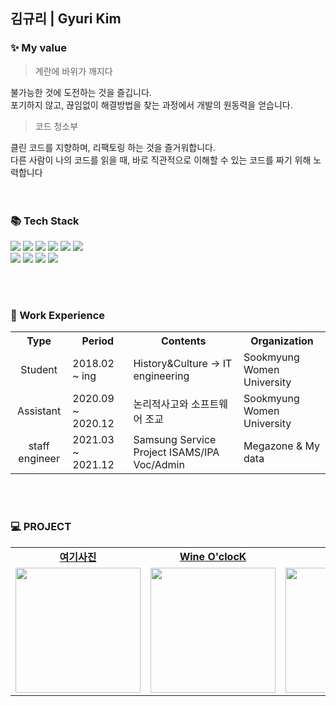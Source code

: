 ## 김규리 | Gyuri Kim


### ✨ My value
> 계란에 바위가 깨지다

불가능한 것에 도전하는 것을 즐깁니다.</br>
포기하지 않고, 끊임없이 해결방법을 찾는 과정에서 개발의 원동력을 얻습니다. </br>

> 코드 청소부

클린 코드를 지향하며, 리팩토링 하는 것을 즐거워합니다. <br>
다른 사람이 나의 코드를 읽을 때, 바로 직관적으로 이해할 수 있는 코드를 짜기 위해 노력합니다 </br>
</br></br>

### 📚 Tech Stack
<img src="https://img.shields.io/badge/java-007396?style=for-the-badge&logo=java&logoColor=white">
<img src="https://img.shields.io/badge/amazonaws-232F3E?style=for-the-badge&logo=amazonaws&logoColor=white"> 
<img src="https://img.shields.io/badge/spring-6DB33F?style=for-the-badge&logo=spring&logoColor=white">
<img src="https://img.shields.io/badge/mysql-4479A1?style=for-the-badge&logo=mysql&logoColor=white"> 
<img src="https://img.shields.io/badge/github-181717?style=for-the-badge&logo=github&logoColor=white">
<img src="https://img.shields.io/badge/git-F05032?style=for-the-badge&logo=git&logoColor=white">
<br>
<img src="https://img.shields.io/badge/JavaScript-F7DF1E?style=for-the-badge&logo=JavaScript&logoColor=white"/></a>
<img src="https://img.shields.io/badge/Python-3776AB?style=for-the-badge&logo=Python&logoColor=white"/></a>
<img src="https://img.shields.io/badge/HTML-E34F26?style=for-the-badge&logo=Python&logoColor=white"/>
<img src="https://img.shields.io/badge/CSS-1572B6?style=for-the-badge&logo=CSS3&logoColor=white"/>
</br>


</br></br>

### 💛 Work Experience
<div style="text-align:left">
<table>
  <tr>
    <th style="text-align:center">Type</th>
    <th style="text-align:center">Period</th>
    <th style="text-align:center">Contents</th>
    <th style="text-align:center">Organization</th>
  </tr>
  <tr>
    <td style="text-align:center">Student</td>
    <td style="text-align:left">2018.02 ~ ing</td>
    <td style="text-align:left">History&Culture -> IT engineering </td>
    <td style="text-align:left">Sookmyung Women University</td>
  </tr>
  <tr>
    <td style="text-align:center">Assistant</td>
    <td style="text-align:left">2020.09 ~ 2020.12</td>
    <td style="text-align:left">논리적사고와 소프트웨어 조교</td>
    <td style="text-align:left">Sookmyung Women University</td>
  </tr>
  <tr>
    <td style="text-align:center">staff engineer</td>
    <td style="text-align:left">2021.03 ~ 2021.12</td>
    <td style="text-align:left">Samsung Service Project ISAMS/IPA Voc/Admin</td>
    <td style="text-align:left">Megazone & My data</td>
  </tr>
</table>
</div>
</br></br>


### 💻 PROJECT
<table>
<!-- 팀 -->
  <tr>
    <td align="center" colspan="1">
      <a href="https://github.com/TEAM-whereisphoto">
        <strong>여기사진</strong></td>
      </a>
    <td align="center" colspan="1">
      <a href="https://github.com/Wine-O-clocK">
        <strong>Wine O'clocK</strong>
      </a>
    </td>
    <td align="center" colspan="1">
      <a href="https://github.com/ConnectingChips">
        <strong>작심삼칩</strong></td>
      </a>
  </tr>

<!-- 이미지 -->
  <tr>
    <td>
      <a href="https://github.com/TEAM-whereisphoto">
        <img src="https://github.com/bnfkim/bnfkim/assets/80308473/9d36f5e7-694d-40fe-8005-560605b3c5f0" width="200px"/>
      </a>
    </td>
    <td>
      <a href="https://github.com/Wine-O-clocK">
        <img src="https://github.com/bnfkim/bnfkim/assets/80308473/edcdac5b-f9ea-4408-bb0f-5aebf0ec5900" width="200px"/>
      </a>
    </td>
    <td>
      <a href="https://github.com/ConnectingChips">
        <img src="https://github.com/bnfkim/bnfkim/assets/80308473/907839fd-175c-4aae-8678-ce6b2c6eaf46" width="200px"/>
      </a>
    </td>
  </tr>
</table>
</br></br>

<!--
![bnfkim's GitHub stats](https://github-readme-stats.vercel.app/api?username=bnfkim&show_icons=true&theme=tokyonight)
-->

<!--
### 🏅Baekjoon solved rank
[![Solved.ac Profile](http://mazassumnida.wtf/api/generate_badge?boj=kgr2626)](https://solved.ac/kgr2626)
</br>
-->


<!--### 📊 Most used language
![Top Langs](https://github-readme-stats.vercel.app/api/top-langs/?username=bnfkim&layout=Demo&theme=tokyonight)
-->

<!--
**bnfkim/bnfkim** is a ✨ _special_ ✨ repository because its `README.md` (this file) appears on your GitHub profile.

Here are some ideas to get you started:

- 🔭 I’m currently working on ...
- 🌱 I’m currently learning ...
- 👯 I’m looking to collaborate on ...
- 🤔 I’m looking for help with ...
- 💬 Ask me about ...
- 📫 How to reach me: ...
- 😄 Pronouns: ...
- ⚡ Fun fact: ...
-->
